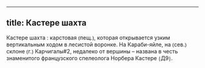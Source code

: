 
---
title: Кастере шахта
---
Кастере шахта
: карстовая ⦅пещ.⦆, которая открывается узким вертикальным ходом в лесистой воронке. На Караби-яйле, на ⦅сев.⦆ склоне ⦅г.⦆ Карчигалы#2, недалеко от вершины – названа в честь знаменитого французского спелеолога Норбера Кастере ⦃Д9⦄.
